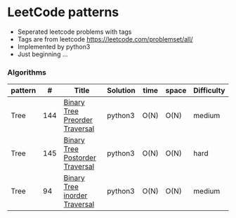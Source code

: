 # LeetCode patterns
- Seperated leetcode problems with tags
- Tags are from leetcode https://leetcode.com/problemset/all/
- Implemented by python3
- Just beginning ...

### Algorithms
                    
| pattern |\# | Title | Solution | time | space | Difficulty |
| ------------- | ------------- | ------------- | ------------- | ------------- | ------------- | ------------- |
|Tree| 144 | [Binary Tree Preorder Traversal](https://github.com/Jzmo/leetcodeTag/tree/master/tree/Binary%20Tree%20Preorder%20Traversal) | python3 | O(N) | O(N) | medium |
|Tree| 145 | [Binary Tree Postorder Traversal](https://github.com/Jzmo/leetcodeTag/tree/master/tree/Binary%20Tree%20Postorder%20Traversal) | python3 | O(N) | O(N) | hard |
|Tree| 94 | [Binary Tree inorder Traversal](https://github.com/Jzmo/leetcodeTag/tree/master/tree/Binary%20Tree%20Inorder%20Traversal) | python3 | O(N) | O(N) | medium |
